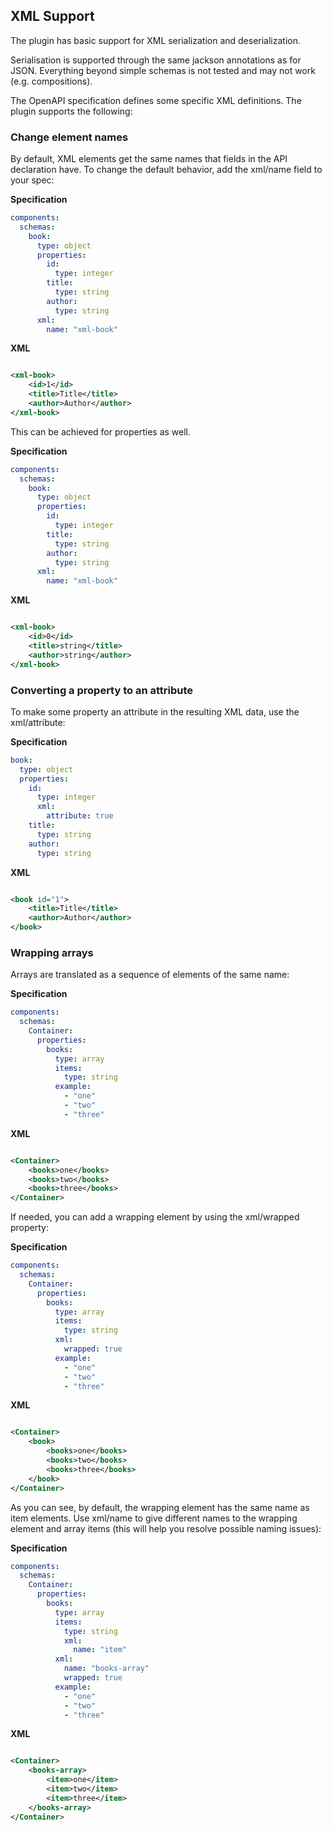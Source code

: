 ## XML Support

The plugin has basic support for XML serialization and deserialization.

Serialisation is supported through the same jackson annotations as for JSON. Everything beyond simple schemas is not
tested and may not work (e.g. compositions).

The OpenAPI specification defines some specific XML definitions. The plugin supports the following:

### Change element names

By default, XML elements get the same names that fields in the API declaration have. To change the default behavior, add
the xml/name field to your spec:

**Specification**

```yaml
components:
  schemas:
    book:
      type: object
      properties:
        id:
          type: integer
        title:
          type: string
        author:
          type: string
      xml:
        name: "xml-book"
```

**XML**

```xml

<xml-book>
    <id>1</id>
    <title>Title</title>
    <author>Author</author>
</xml-book>
```

This can be achieved for properties as well.

**Specification**

```yaml
components:
  schemas:
    book:
      type: object
      properties:
        id:
          type: integer
        title:
          type: string
        author:
          type: string
      xml:
        name: "xml-book"
```        

**XML**

```xml

<xml-book>
    <id>0</id>
    <title>string</title>
    <author>string</author>
</xml-book>
```

### Converting a property to an attribute

To make some property an attribute in the resulting XML data, use the xml/attribute:

**Specification**

```yaml
book:
  type: object
  properties:
    id:
      type: integer
      xml:
        attribute: true
    title:
      type: string
    author:
      type: string
```

**XML**

```xml

<book id="1">
    <title>Title</title>
    <author>Author</author>
</book>
```

### Wrapping arrays

Arrays are translated as a sequence of elements of the same name:

**Specification**

```yaml
components:
  schemas:
    Container:
      properties:
        books:
          type: array
          items:
            type: string
          example:
            - "one"
            - "two"
            - "three"
```

**XML**

```xml

<Container>
    <books>one</books>
    <books>two</books>
    <books>three</books>
</Container>
```

If needed, you can add a wrapping element by using the xml/wrapped property:

**Specification**

```yaml
components:
  schemas:
    Container:
      properties:
        books:
          type: array
          items:
            type: string
          xml:
            wrapped: true
          example:
            - "one"
            - "two"
            - "three"
```

**XML**

```xml

<Container>
    <book>
        <books>one</books>
        <books>two</books>
        <books>three</books>
    </book>
</Container>
```

As you can see, by default, the wrapping element has the same name as item elements. Use xml/name to give different
names to the wrapping element and array items (this will help you resolve possible naming issues):

**Specification**

```yaml
components:
  schemas:
    Container:
      properties:
        books:
          type: array
          items:
            type: string
            xml:
              name: "item"
          xml:
            name: "books-array"
            wrapped: true
          example:
            - "one"
            - "two"
            - "three"
```

**XML**

```xml

<Container>
    <books-array>
        <item>one</item>
        <item>two</item>
        <item>three</item>
    </books-array>
</Container>
```
